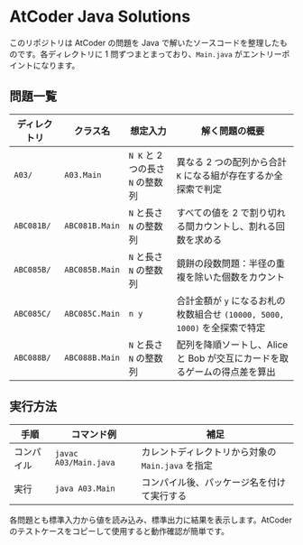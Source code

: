 # AtCoder Java Solutions

このリポジトリは AtCoder の問題を Java で解いたソースコードを整理したものです。各ディレクトリに 1 問ずつまとまっており、`Main.java` がエントリーポイントになります。

## 問題一覧

| ディレクトリ | クラス名 | 想定入力 | 解く問題の概要 |
| --- | --- | --- | --- |
| `A03/` | `A03.Main` | `N K` と 2 つの長さ `N` の整数列 | 異なる 2 つの配列から合計 `K` になる組が存在するか全探索で判定 |
| `ABC081B/` | `ABC081B.Main` | `N` と長さ `N` の整数列 | すべての値を 2 で割り切れる間カウントし、割れる回数を求める |
| `ABC085B/` | `ABC085B.Main` | `N` と長さ `N` の整数列 | 鏡餅の段数問題：半径の重複を除いた個数をカウント |
| `ABC085C/` | `ABC085C.Main` | `n y` | 合計金額が `y` になるお札の枚数組合せ `(10000, 5000, 1000)` を全探索で特定 |
| `ABC088B/` | `ABC088B.Main` | `N` と長さ `N` の整数列 | 配列を降順ソートし、Alice と Bob が交互にカードを取るゲームの得点差を算出 |

## 実行方法

| 手順 | コマンド例 | 補足 |
| --- | --- | --- |
| コンパイル | `javac A03/Main.java` | カレントディレクトリから対象の `Main.java` を指定 |
| 実行 | `java A03.Main` | コンパイル後、パッケージ名を付けて実行する |

各問題とも標準入力から値を読み込み、標準出力に結果を表示します。AtCoder のテストケースをコピーして使用すると動作確認が簡単です。


